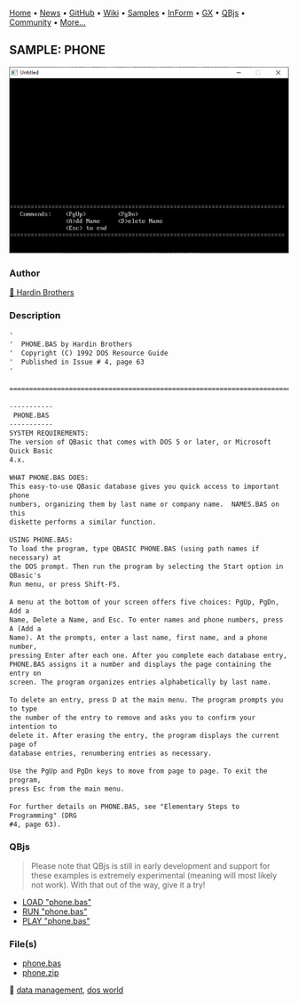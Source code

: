 [Home](https://qb64.com) • [News](../../news.md) • [GitHub](https://github.com/QB64Official/qb64) • [Wiki](https://github.com/QB64Official/qb64/wiki) • [Samples](../../samples.md) • [InForm](../../inform.md) • [GX](../../gx.md) • [QBjs](../../qbjs.md) • [Community](../../community.md) • [More...](../../more.md)

## SAMPLE: PHONE

![screenshot.png](img/screenshot.png)

### Author

[🐝 Hardin Brothers](../hardin-brothers.md) 

### Description

```text
'
'  PHONE.BAS by Hardin Brothers
'  Copyright (C) 1992 DOS Resource Guide
'  Published in Issue # 4, page 63
'

==============================================================================

-----------
 PHONE.BAS
-----------
SYSTEM REQUIREMENTS:
The version of QBasic that comes with DOS 5 or later, or Microsoft Quick Basic 
4.x.

WHAT PHONE.BAS DOES:
This easy-to-use QBasic database gives you quick access to important phone 
numbers, organizing them by last name or company name.  NAMES.BAS on this
diskette performs a similar function.

USING PHONE.BAS:
To load the program, type QBASIC PHONE.BAS (using path names if necessary) at 
the DOS prompt. Then run the program by selecting the Start option in QBasic's 
Run menu, or press Shift-F5.

A menu at the bottom of your screen offers five choices: PgUp, PgDn, Add a 
Name, Delete a Name, and Esc. To enter names and phone numbers, press A (Add a 
Name). At the prompts, enter a last name, first name, and a phone number, 
pressing Enter after each one. After you complete each database entry, 
PHONE.BAS assigns it a number and displays the page containing the entry on 
screen. The program organizes entries alphabetically by last name.

To delete an entry, press D at the main menu. The program prompts you to type 
the number of the entry to remove and asks you to confirm your intention to 
delete it. After erasing the entry, the program displays the current page of 
database entries, renumbering entries as necessary.

Use the PgUp and PgDn keys to move from page to page. To exit the program, 
press Esc from the main menu.

For further details on PHONE.BAS, see "Elementary Steps to Programming" (DRG 
#4, page 63).
```

### QBjs

> Please note that QBjs is still in early development and support for these examples is extremely experimental (meaning will most likely not work). With that out of the way, give it a try!

* [LOAD "phone.bas"](https://v6p9d9t4.ssl.hwcdn.net/html/5963335/index.html?src=https://qb64.com/samples/phone/src/phone.bas)
* [RUN "phone.bas"](https://v6p9d9t4.ssl.hwcdn.net/html/5963335/index.html?mode=auto&src=https://qb64.com/samples/phone/src/phone.bas)
* [PLAY "phone.bas"](https://v6p9d9t4.ssl.hwcdn.net/html/5963335/index.html?mode=play&src=https://qb64.com/samples/phone/src/phone.bas)

### File(s)

* [phone.bas](src/phone.bas)
* [phone.zip](src/phone.zip)

🔗 [data management](../data-management.md), [dos world](../dos-world.md)
